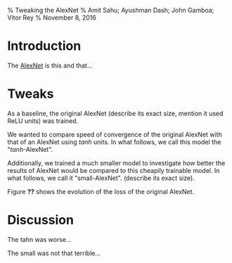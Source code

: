 % Tweaking the AlexNet
% Amit Sahu; Ayushman Dash;
  John Gamboa; Vitor Rey
% November 8, 2016

# Introduction

The [AlexNet] is this and that...

# Tweaks

As a baseline, the original AlexNet (describe its exact size, mention it used
ReLU units) was trained.

We wanted to compare speed of convergence of the original AlexNet with that of
an AlexNet using $tanh$ units. In what follows, we call this model the
"$tanh$-AlexNet".

Additionally, we trained a much smaller model to investigate how better the
results of AlexNet would be compared to this cheapily trainable model. In what
follows, we call it "small-AlexNet". (describe its exact size).

Figure **??** shows the evolution of the loss of the original AlexNet.

[AlexNet]: https://papers.nips.cc/paper/4824-imagenet-classification-with-deep-convolutional-neural-networks.pdf

# Discussion

The tahn was worse...

The small was not that terrible...


